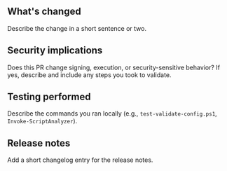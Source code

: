 ## What's changed

Describe the change in a short sentence or two.

## Security implications

Does this PR change signing, execution, or security-sensitive behavior? If yes, describe and include any steps you took to validate.

## Testing performed

Describe the commands you ran locally (e.g., `test-validate-config.ps1`, `Invoke-ScriptAnalyzer`).

## Release notes

Add a short changelog entry for the release notes.
